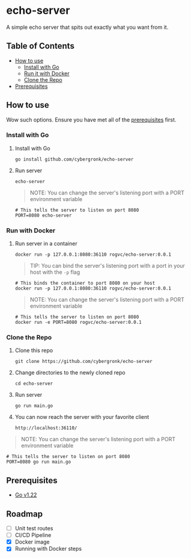 # echo-server

A simple echo server that spits out exactly what you want from it.

## Table of Contents

- [How to use](#how-to-use)
  - [Install with Go](#install-with-go)
  - [Run it with Docker](#run-with-docker)
  - [Clone the Repo](#clone-the-repo)
- [Prerequisites](#prerequisites)

## How to use

Wow such options. Ensure you have met all of the [prerequisites](#prerequisites) first.

### Install with Go

1. Install with Go

    ```shell
    go install github.com/cybergronk/echo-server
    ```

1. Run server

    ```shell
    echo-server
    ```

    > NOTE: You can change the server's listening port with a PORT environment variable

    ```shell
    # This tells the server to listen on port 8080
    PORT=8080 echo-server
    ```

### Run with Docker

1. Run server in a container

    ```shell
    docker run -p 127.0.0.1:8080:36110 rogvc/echo-server:0.0.1
    ```

    > TIP: You can bind the server's listening port with a port in your host with the `-p` flag

    ```shell
    # This binds the container to port 8080 on your host
    docker run -p 127.0.0.1:8080:36110 rogvc/echo-server:0.0.1
    ```

    > NOTE: You can change the server's listening port with a PORT environment variable

    ```shell
    # This tells the server to listen on port 8080
    docker run -e PORT=8080 rogvc/echo-server:0.0.1
    ```

### Clone the Repo

1. Clone this repo

    ```shell
    git clone https://github.com/cybergronk/echo-server
    ```

1. Change directories to the newly cloned repo

    ```shell
    cd echo-server
    ```

1. Run server

    ```shell
    go run main.go
    ```

1. You can now reach the server with your favorite client

    ```shell
    http://localhost:36110/
    ```

> NOTE: You can change the server's listening port with a PORT environment variable

```shell
# This tells the server to listen on port 8080
PORT=8080 go run main.go
```

## Prerequisites

- [Go v1.22](https://go.dev/dl/)

## Roadmap

- [ ] Unit test routes
- [ ] CI/CD Pipeline
- [X] Docker image
- [X] Running with Docker steps

